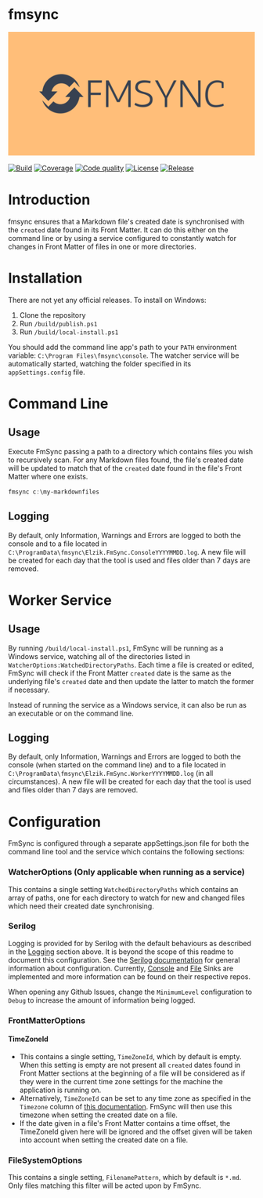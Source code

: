 # fmsync
![fmsync](Images/fmsync-high-resolution-color-logo-reduced-height.png)

[![Build](https://img.shields.io/github/actions/workflow/status/elzik/fmsync/continuous-integration.yml?color=95BE1A)](https://github.com/elzik/mecon/actions/workflows/continuous-integration.yml)
[![Coverage](https://gist.githubusercontent.com/elzik/527882e89a938dc78f61a08c300edec4/raw/a38fa7f10fa009f3848ca9ec20f17b82c2057bb3/fmsync-code-coverage-main.svg)](https://gist.githubusercontent.com/elzik/527882e89a938dc78f61a08c300edec4/raw/a38fa7f10fa009f3848ca9ec20f17b82c2057bb3/fmsync-code-coverage-main.svg)
[![Code quality](https://img.shields.io/codacy/grade/3313621663794a6c81e6bde6136fcc36?color=95BE1A)](https://app.codacy.com/gh/elzik/fmsync/dashboard)
[![License](https://img.shields.io/github/license/elzik/fmsync)](https://github.com/elzik/fmsync/blob/regex-filters/LICENSE)
[![Release](https://img.shields.io/github/v/release/elzik/fmsync?display_name=tag&sort=semver)](https://github.com/elzik/fmsync/releases)

# Introduction

fmsync ensures that a Markdown file's created date is synchronised with the `created` date found in its Front Matter. It can do this either on the command line or by using a service configured to constantly watch for changes in Front Matter of files in one or more directories.

# Installation

There are not yet any official releases. To install on Windows:
 1. Clone the repository
 2. Run `/build/publish.ps1`
 3. Run `/build/local-install.ps1`

You should add the command line app's path to your `PATH` environment variable: `C:\Program Files\fmsync\console`. The watcher service will be automatically started, watching the folder specified in its `appSettings.config` file.

# Command Line

## Usage

Execute FmSync passing a path to a directory which contains files you wish to recursively scan. For any Markdown files found, the file's created date will be updated to match that of the `created` date found in the file's Front Matter where one exists.

```powershell
fmsync c:\my-markdownfiles
```

## Logging

By default, only Information, Warnings and Errors are logged to both the console and to a file located in `C:\ProgramData\fmsync\Elzik.FmSync.ConsoleYYYYMMDD.log`. A new file will be created for each day that the tool is used and files older than 7 days are removed.

# Worker Service

## Usage

By running `/build/local-install.ps1`, FmSync will be running as a Windows service, watching all of the directories listed in `WatcherOptions:WatchedDirectoryPaths`. Each time a file is created or edited, FmSync will check if the Front Matter `created` date is the same as the underlying file's `created` date and then update the latter to match the former if necessary.

Instead of running the service as a Windows service, it can also be run as an executable or on the command line.

## Logging

By default, only Information, Warnings and Errors are logged to both the console (when started on the command line) and to a file located in `C:\ProgramData\fmsync\Elzik.FmSync.WorkerYYYYMMDD.log` (in all circumstances). A new file will be created for each day that the tool is used and files older than 7 days are removed.

# Configuration

FmSync is configured through a separate appSettings.json file for both the command line tool and the service which contains the following sections:

### WatcherOptions (Only applicable when running as a service)

This contains a single setting `WatchedDirectoryPaths` which contains an array of paths, one for each directory to watch for new and changed files which need their created date synchronising.

### Serilog
Logging is provided for by Serilog with the default behaviours as described in the [Logging](##Logging) section above. It is beyond the scope of this readme to document this configuration. See the [Serilog documentation](https://github.com/serilog/serilog-settings-configuration#readme) for general information about configuration. Currently, [Console](https://github.com/serilog/serilog-sinks-console#readme) and [File](https://github.com/serilog/serilog-sinks-file#readme) Sinks are implemented and more information can be found on their respective repos.

When opening any Github Issues, change the `MinimumLevel` configuration to `Debug` to increase the amount of information being logged.

### FrontMatterOptions

#### TimeZoneId

- This contains a single setting, `TimeZoneId`, which by default is empty. When this setting is empty are not present all `created` dates found in Front Matter sections at the beginning of a file will be considered as if they were in the current time zone settings for the machine the application is running on.
- Alternatively, `TimeZoneId` can be set to any time zone as specified in the `Timezone` column of [this documentation](https://learn.microsoft.com/en-us/windows-hardware/manufacture/desktop/default-time-zones). FmSync will then use this timezone when setting the created date on a file.
- If the date given in a file's Front Matter contains a time offset, the TimeZoneId given here will be ignored and the offset given will be taken into account when setting the created date on a file.

### FileSystemOptions

This contains a single setting, `FilenamePattern`, which by default is `*.md`. Only files matching this filter will be acted upon by FmSync.


